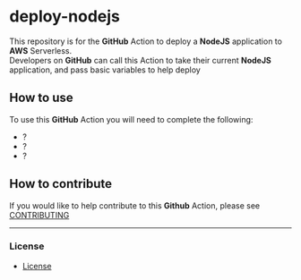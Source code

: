 # deploy-nodejs

This repository is for the **GitHub** Action to deploy a **NodeJS** application to **AWS** Serverless.  
Developers on **GitHub** can call this Action to take their current **NodeJS** application, and pass basic variables to help deploy

## How to use

To use this **GitHub** Action you will need to complete the following:
- ?
- ?
- ?

## How to contribute

If you would like to help contribute to this **Github** Action, please see [CONTRIBUTING](https://github.com/github/deploy-nodejs/blob/master/.github/CONTRIBUTING.md)

--------------------------------------------------------------------------------

### License

- [License](https://github.com/github/deploy-nodejs/blob/master/LICENSE)
